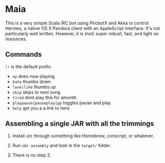 # Maia

This is a very simple Scala IRC bot using PircbotX and Akka to control Hermes, a native OS X Pandora client with an AppleScript interface. It's not particularly well written. However, it is (*not*) super robust, fast, and light on resources.

## Commands

`!!` is the default prefix.

* `np` does now playing
* `hate` thumbs down
* `love|like` thumbs up
* `skip` skips to next song
* `tired` dont play this for amonth
* `playpause|pauseplay|pp` toggles pause and play
* `help` get you a a link to here

## Assembling a single JAR with all the trimmings

1. Install `sbt` through something like Homebrew, conscript, or whatever.

2. Run `sbt assembly` and look in the `target/` folder.

3. There is no step 3.
